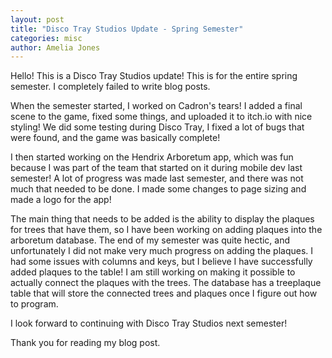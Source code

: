 ```yaml
---
layout: post
title: "Disco Tray Studios Update - Spring Semester"
categories: misc
author: Amelia Jones
---
```


Hello! This is a Disco Tray Studios update! This is for the entire spring semester. I completely failed to write blog posts.

When the semester started, I worked on Cadron's tears! I added a final scene to the game, fixed some things, and uploaded it to itch.io with nice styling! We did some testing during Disco Tray, I fixed a lot of bugs that were found, and the game was basically complete!

I then started working on the Hendrix Arboretum app, which was fun because I was part of the team that started on it during mobile dev last semester! A lot of progress was made last semester, and there was not much that needed to be done. I made some changes to page sizing and made a logo for the app!  

The main thing that needs to be added is the ability to display the plaques for trees that have them, so I have been working on adding plaques into the arboretum database. The end of my semester was quite hectic, and unfortunately I did not make very much progress on adding the plaques. I had some issues with columns and keys, but I believe I have successfully added plaques to the table! I am still working on making it possible to actually connect the plaques with the trees. The database has a treeplaque table that will store the connected trees and plaques once I figure out how to program.

I look forward to continuing with Disco Tray Studios next semester!     


Thank you for reading my blog post.

